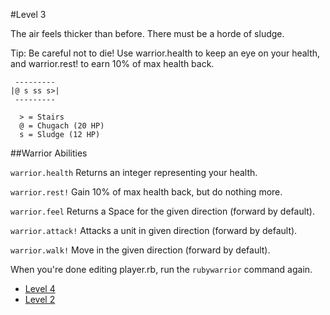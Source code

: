 #Level 3

The air feels thicker than before. There must be a horde of sludge.

Tip: Be careful not to die! Use warrior.health to keep an eye on your health, and warrior.rest! to earn 10% of max health back.

```
 ---------
|@ s ss s>|
 ---------

  > = Stairs
  @ = Chugach (20 HP)
  s = Sludge (12 HP)
```

##Warrior Abilities

  `warrior.health`
    Returns an integer representing your health.

  `warrior.rest!`
    Gain 10% of max health back, but do nothing more.

  `warrior.feel`
    Returns a Space for the given direction (forward by default).

  `warrior.attack!`
    Attacks a unit in given direction (forward by default).

  `warrior.walk!`
    Move in the given direction (forward by default).


When you're done editing player.rb, run the `rubywarrior` command again.


* [Level 4](https://github.com/anchorageprogramming/rubywarrior/tree/master/level_4)
* [Level 2](https://github.com/anchorageprogramming/rubywarrior/tree/master/level_2)